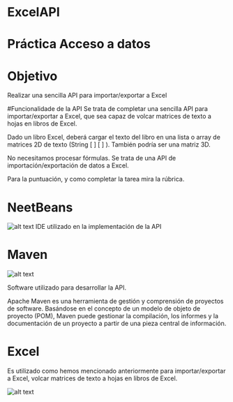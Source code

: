 # ExcelAPI
# Práctica Acceso a datos

# Objetivo
Realizar una sencilla API para importar/exportar a Excel

#Funcionalidade de la API
Se trata de completar una sencilla API para importar/exportar a Excel, que sea capaz de volcar matrices de texto a hojas en libros de Excel.

Dado un libro Excel, deberá cargar el texto del libro en una lista o array de matrices 2D de texto (String [ ] [ ] ). También podría ser una matriz 3D.

No necesitamos procesar fórmulas. Se trata de una API de importación/exportación de datos a Excel.

Para la puntuación, y como completar la tarea mira la rúbrica.

# NeetBeans

![alt text](https://lignux.com/wp-content/uploads/2014/07/netbeans.jpg?w=640)
IDE utilizado en la implementación de la API
 

# Maven

![alt text](http://lobosoft-mx.com/wp-content/uploads/2016/04/apache_maven.png)

Software utilizado para desarrollar la API.

Apache Maven es una herramienta de gestión y comprensión de proyectos de software. Basándose en el concepto de un modelo de objeto de proyecto (POM), Maven puede gestionar la compilación, los informes y la documentación de un proyecto a partir de una pieza central de información.

# Excel
Es utilizado como hemos mencionado anteriormente para importar/exportar a Excel, volcar matrices de texto a hojas en libros de Excel.

![alt text](http://icons.iconarchive.com/icons/carlosjj/microsoft-office-2013/256/Excel-icon.png)
